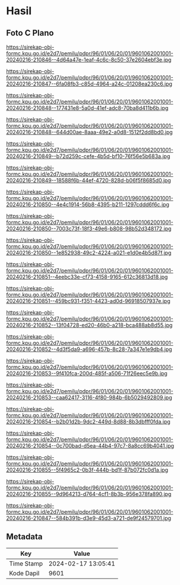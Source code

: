 # Hasil

## Foto C Plano

https://sirekap-obj-formc.kpu.go.id/e2d7/pemilu/pdpr/96/01/06/20/01/9601062001001-20240216-210846--4d64a47e-1eaf-4c6c-8c50-37e2604ebf3e.jpg

https://sirekap-obj-formc.kpu.go.id/e2d7/pemilu/pdpr/96/01/06/20/01/9601062001001-20240216-210847--6fa08fb3-c85d-4964-a24c-01208ea230c6.jpg

https://sirekap-obj-formc.kpu.go.id/e2d7/pemilu/pdpr/96/01/06/20/01/9601062001001-20240216-210848--177431e8-5a0d-41ef-adc8-70ba8d411b6b.jpg

https://sirekap-obj-formc.kpu.go.id/e2d7/pemilu/pdpr/96/01/06/20/01/9601062001001-20240216-210848--644d00ae-8aaa-49e2-a0d8-1512f2dd8bd0.jpg

https://sirekap-obj-formc.kpu.go.id/e2d7/pemilu/pdpr/96/01/06/20/01/9601062001001-20240216-210849--b72d259c-cefe-4b5d-bf10-76f56e5b683a.jpg

https://sirekap-obj-formc.kpu.go.id/e2d7/pemilu/pdpr/96/01/06/20/01/9601062001001-20240216-210849--18588f6b-44ef-4720-828d-b06f5f8685d0.jpg

https://sirekap-obj-formc.kpu.go.id/e2d7/pemilu/pdpr/96/01/06/20/01/9601062001001-20240216-210850--4e4c1914-56b8-4395-b211-1297cddd6f6c.jpg

https://sirekap-obj-formc.kpu.go.id/e2d7/pemilu/pdpr/96/01/06/20/01/9601062001001-20240216-210850--7003c73f-18f3-49e6-b808-98b52d348172.jpg

https://sirekap-obj-formc.kpu.go.id/e2d7/pemilu/pdpr/96/01/06/20/01/9601062001001-20240216-210850--1e852938-49c2-4224-a021-e1d0e4b5d87f.jpg

https://sirekap-obj-formc.kpu.go.id/e2d7/pemilu/pdpr/96/01/06/20/01/9601062001001-20240216-210851--4eebc33e-cf73-4158-9165-612c36813d18.jpg

https://sirekap-obj-formc.kpu.go.id/e2d7/pemilu/pdpr/96/01/06/20/01/9601062001001-20240216-210851--459bc931-f351-4423-ad0d-96918507937e.jpg

https://sirekap-obj-formc.kpu.go.id/e2d7/pemilu/pdpr/96/01/06/20/01/9601062001001-20240216-210852--13f04728-ed20-46b0-a218-bca488ab8d55.jpg

https://sirekap-obj-formc.kpu.go.id/e2d7/pemilu/pdpr/96/01/06/20/01/9601062001001-20240216-210852--4d3f5da9-a696-457b-8c28-7a347e1e9db4.jpg

https://sirekap-obj-formc.kpu.go.id/e2d7/pemilu/pdpr/96/01/06/20/01/9601062001001-20240216-210853--9f410fca-200d-485f-a506-71f26eec5e9b.jpg

https://sirekap-obj-formc.kpu.go.id/e2d7/pemilu/pdpr/96/01/06/20/01/9601062001001-20240216-210853--caa62417-3116-4f80-984b-6b5029492809.jpg

https://sirekap-obj-formc.kpu.go.id/e2d7/pemilu/pdpr/96/01/06/20/01/9601062001001-20240216-210854--b2b01d2b-9dc2-449d-8d88-8b3dbfff0fda.jpg

https://sirekap-obj-formc.kpu.go.id/e2d7/pemilu/pdpr/96/01/06/20/01/9601062001001-20240216-210854--0c700bad-d5ea-44b4-97c7-8a8cc69b4041.jpg

https://sirekap-obj-formc.kpu.go.id/e2d7/pemilu/pdpr/96/01/06/20/01/9601062001001-20240216-210855--5f4965c2-0b3f-444b-bd1f-87b072fc0d1a.jpg

https://sirekap-obj-formc.kpu.go.id/e2d7/pemilu/pdpr/96/01/06/20/01/9601062001001-20240216-210855--9d964213-d764-4cf1-8b3b-956e378fa890.jpg

https://sirekap-obj-formc.kpu.go.id/e2d7/pemilu/pdpr/96/01/06/20/01/9601062001001-20240216-210847--584b391b-d3e9-45d3-a721-de9f24579701.jpg


## Metadata

| Key        | Value               |
| ---------- | ------------------- |
| Time Stamp | 2024-02-17 13:05:41 |
| Kode Dapil | 9601                |



